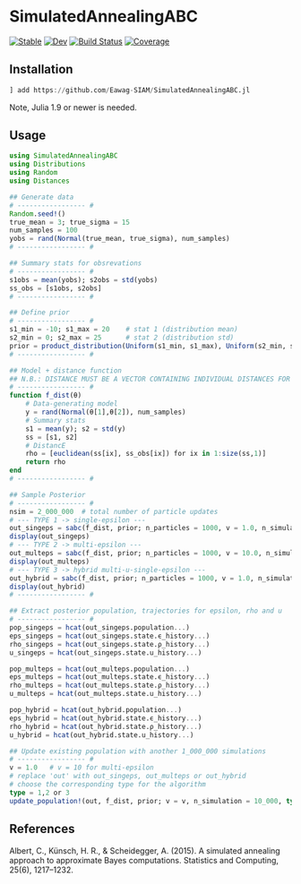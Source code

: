 # SimulatedAnnealingABC

[![Stable](https://img.shields.io/badge/docs-stable-blue.svg)](https://scheidan.github.io/SimulatedAnnealingABC.jl/stable/)
[![Dev](https://img.shields.io/badge/docs-dev-blue.svg)](https://scheidan.github.io/SimulatedAnnealingABC.jl/dev/)
[![Build Status](https://github.com/Eawag-SIAM/SimulatedAnnealingABC.jl/actions/workflows/CI.yml/badge.svg?branch=main)](https://github.com/Eawag-SIAM/SimulatedAnnealingABC.jl/actions/workflows/CI.yml?query=branch%3Amain)
[![Coverage](https://codecov.io/gh/Eawag-SIAM/SimulatedAnnealingABC.jl/branch/main/graph/badge.svg)](https://codecov.io/gh/Eawag-SIAM/SimulatedAnnealingABC.jl)


## Installation

```Julia
] add https://github.com/Eawag-SIAM/SimulatedAnnealingABC.jl
```
Note, Julia 1.9 or newer is needed.

## Usage

```Julia
using SimulatedAnnealingABC
using Distributions
using Random
using Distances

## Generate data
# ----------------- #
Random.seed!()
true_mean = 3; true_sigma = 15
num_samples = 100
yobs = rand(Normal(true_mean, true_sigma), num_samples)
# ----------------- #

## Summary stats for obsrevations
# ----------------- #
s1obs = mean(yobs); s2obs = std(yobs) 
ss_obs = [s1obs, s2obs]
# ----------------- #

## Define prior
# ----------------- #
s1_min = -10; s1_max = 20    # stat 1 (distribution mean)
s2_min = 0; s2_max = 25      # stat 2 (distribution std)
prior = product_distribution(Uniform(s1_min, s1_max), Uniform(s2_min, s2_max))
# ----------------- #

## Model + distance function
## N.B.: DISTANCE MUST BE A VECTOR CONTAINING INDIVIDUAL DISTANCES FOR EACH STAT
# ----------------- #
function f_dist(θ)
	# Data-generating model
	y = rand(Normal(θ[1],θ[2]), num_samples)
	# Summary stats
	s1 = mean(y); s2 = std(y)
	ss = [s1, s2]
	# DistancE
	rho = [euclidean(ss[ix], ss_obs[ix]) for ix in 1:size(ss,1)]
	return rho
end
# ----------------- #

## Sample Posterior
# ----------------- #
nsim = 2_000_000  # total number of particle updates
# --- TYPE 1 -> single-epsilon ---
out_singeps = sabc(f_dist, prior; n_particles = 1000, v = 1.0, n_simulation = nsim, type = 1)
display(out_singeps)
# --- TYPE 2 -> multi-epsilon ---
out_multeps = sabc(f_dist, prior; n_particles = 1000, v = 10.0, n_simulation = nsim, type = 2)
display(out_multeps)
# --- TYPE 3 -> hybrid multi-u-single-epsilon ---
out_hybrid = sabc(f_dist, prior; n_particles = 1000, v = 1.0, n_simulation = nsim, type = 3)
display(out_hybrid)
# ----------------- #

## Extract posterior population, trajectories for epsilon, rho and u
# ----------------- #
pop_singeps = hcat(out_singeps.population...)
eps_singeps = hcat(out_singeps.state.ϵ_history...)
rho_singeps = hcat(out_singeps.state.ρ_history...)
u_singeps = hcat(out_singeps.state.u_history...)

pop_multeps = hcat(out_multeps.population...)
eps_multeps = hcat(out_multeps.state.ϵ_history...)
rho_multeps = hcat(out_multeps.state.ρ_history...)
u_multeps = hcat(out_multeps.state.u_history...)

pop_hybrid = hcat(out_hybrid.population...)
eps_hybrid = hcat(out_hybrid.state.ϵ_history...)
rho_hybrid = hcat(out_hybrid.state.ρ_history...)
u_hybrid = hcat(out_hybrid.state.u_history...)

## Update existing population with another 1_000_000 simulations
# ----------------- #
v = 1.0   # v = 10 for multi-epsilon
# replace 'out' with out_singeps, out_multeps or out_hybrid
# choose the corresponding type for the algorithm
type = 1,2 or 3
update_population!(out, f_dist, prior; v = v, n_simulation = 10_000, type = type)

```

## References

Albert, C., Künsch, H. R., & Scheidegger, A. (2015). A simulated annealing approach to approximate Bayes computations. Statistics and Computing, 25(6), 1217–1232.
